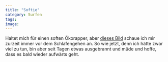 ```yaml
---
title: "Softie"
category: Surfen
tags: 
image: 
---
```


Haltet mich für einen soften Ökorapper, aber [dieses Bild](http://mfrost.typepad.com/cute_overload/2007/09/a-piegeon-final.html) schaue ich mir zurzeit immer vor dem Schlafengehen an. So wie jetzt, denn ich hätte zwar viel zu tun, bin aber seit Tagen etwas ausgebrannt und müde und hoffe, dass es bald wieder aufwärts geht.